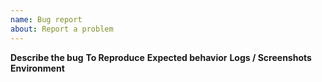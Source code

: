 ```yaml
---
name: Bug report
about: Report a problem
---
```

**Describe the bug**
**To Reproduce**
**Expected behavior**
**Logs / Screenshots**
**Environment**
